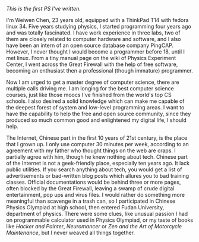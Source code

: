 *This is the first PS I've written.*

I'm Weiwen Chen, 23 years old, equipped with a ThinkPad T14 with fedora linux 34. Five years studying physics, I started programming four years ago and was totally fascinated. I have work experience in three labs, two of them are closely related to computer hardware and software, and I also have been an intern of an open source database company PingCAP. However, I never thought I would become a programmer before 18, until I met linux. From a tiny manual page on the wiki of Physics Experiment Center, I went across the Great Firewall with the help of free software, becoming an enthusiast then a professional (though immature) programmer.

Now I am urged to get a master degree of computer science, there are multiple calls driving me. I am longing for the best computer science courses, just like those moocs I've finished from the world's top CS schools. I also desired a solid knowledge which can make me capable of the deepest forest of system and low-level programming areas. I want to have the capability to help the free and open source community, since they produced so much common good and enlightened my digital life, I should help.

The Internet, Chinese part in the first 10 years of 21st century, is the place that I grown up. I only use computer 30 minutes per week, according to an agreement with my father who thought things on the web are craps. I partially agree with him, though he knew nothing about tech. Chinese part of the Internet is not a geek-friendly place, especially ten years ago. It lack public utilities. If you search anything about tech, you would get a list of advertisements or bad-written blog posts which allures you to bad training classes. Official documentations would be behind three or more pages, often blocked by the Great Firewall, leaving a swamp of crude digital entertainment, pop ups and virus files. I would rather do something more meaningful than scavenge in a trash can, so I participated in Chinese Physics Olympiad at high school, then entered Fudan University, department of physics. There were some clues, like unusual passion I had on programmable calculator used in Physics Olympiad, or my taste of books like *Hacker and Painter*, *Neuromancer* or *Zen and the Art of Motorcycle Maintenance*, but I never weaved all things together.



